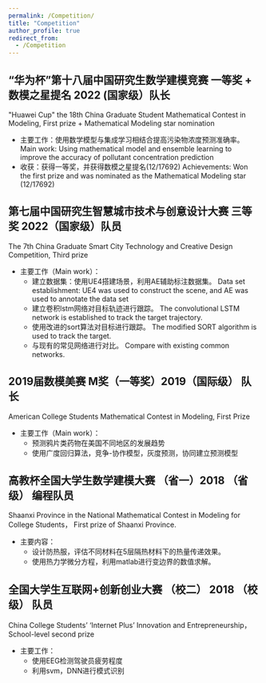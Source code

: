 ```yaml
---
permalink: /Competition/
title: "Competition"
author_profile: true
redirect_from: 
  - /Competition
---
```


## “华为杯”第十八届中国研究生数学建模竞赛 一等奖 + 数模之星提名 2022 (国家级）队长
"Huawei Cup" the 18th China Graduate Student Mathematical Contest in Modeling, First prize + Mathematical Modeling star nomination
* 主要工作：使用数学模型与集成学习相结合提高污染物浓度预测准确率。
Main work: Using mathematical model and ensemble learning to improve the accuracy of pollutant concentration prediction
* 收获：获得一等奖，并获得数模之星提名(12/17692)
Achievements: Won the first prize and was nominated as the Mathematical Modeling star (12/17692)


## 第七届中国研究生智慧城市技术与创意设计大赛 三等奖 2022（国家级）队员
The 7th China Graduate Smart City Technology and Creative Design Competition, Third prize
* 主要工作（Main work）：
  - 建立数据集：使用UE4搭建场景，利用AE辅助标注数据集。
  Data set establishment: UE4 was used to construct the scene, and AE was used to annotate the data set
  - 建立卷积lstm网络对目标轨迹进行跟踪。
  The convolutional LSTM network is established to track the target trajectory.
  - 使用改进的sort算法对目标进行跟踪。
  The modified SORT algorithm is used to track the target.
  - 与现有的常见网络进行对比。
  Compare with existing common networks. 
    


## 2019届数模美赛 M奖（一等奖）2019（国际级） 队长
American College Students Mathematical Contest in Modeling, First Prize
* 主要工作（Main work）：
  - 预测鸦片类药物在美国不同地区的发展趋势
  - 使用广度回归算法，竞争-协作模型，灰度预测，协同建立预测模型

## 高教杯全国大学生数学建模大赛 （省一）2018 （省级） 编程队员
Shaanxi Province in the National Mathematical Contest in Modeling for College Students， First prize of Shaanxi Province.
* 主要内容：
  - 设计防热服，评估不同材料在5层隔热材料下的热量传递效果。
  - 使用热力学微分方程，利用matlab进行变边界的数值求解。

## 全国大学生互联网+创新创业大赛 （校二） 2018 （校级） 队员
China College Students’ ‘Internet Plus’ Innovation and Entrepreneurship， School-level second prize

* 主要工作：
  - 使用EEG检测驾驶员疲劳程度
  - 利用svm，DNN进行模式识别


